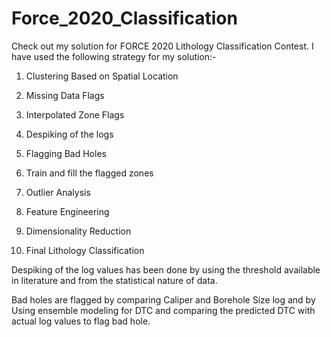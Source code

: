 # Force_2020_Classification
Check out my solution for FORCE 2020 Lithology Classification Contest. I have used the following strategy for my solution:-


1. Clustering Based on Spatial Location

2. Missing Data Flags

3. Interpolated Zone Flags

4. Despiking of the logs

5. Flagging Bad Holes

6. Train and fill the flagged zones

7. Outlier Analysis

8. Feature Engineering

9. Dimensionality Reduction

10. Final Lithology Classification


Despiking of the log values has been done by using the threshold available in literature and from the statistical nature of data.


Bad holes are flagged by comparing Caliper and Borehole Size log and by Using ensemble modeling for DTC and comparing the predicted DTC with actual log values  to flag bad hole. 

